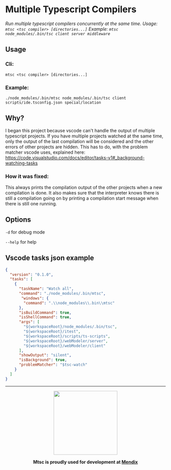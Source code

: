 # Multiple Typescript Compilers
_Run multiple typescript compilers concurrently at the same time. Usage: `mtsc <tsc compiler> [directories...]` Example: `mtsc node_modules/.bin/tsc client server middleware`_

## Usage
### Cli:
`mtsc <tsc compiler> [directories...]`

### Example:
`./node_modules/.bin/mtsc node_modules/.bin/tsc client scripts/ide.tsconfig.json special/location`

## Why?
I began this project because vscode can't handle the output of multiple typescript projects. If you have multiple projects watched at the same time, only the output of the last compilation will be considered and the other errors of other projects are hidden. This has to do, with the problem matcher vscode uses, explained here: https://code.visualstudio.com/docs/editor/tasks-v1#_background-watching-tasks

### How it was fixed:
This always prints the compilation output of the other projects when a new compilation is done. It also makes sure that the interpreter knows there is still a compilation going on by printing a compilation start message when there is still one running.

## Options
`-d` for debug mode

`--help` for help

## Vscode tasks json example
```json
{
  "version": "0.1.0",
  "tasks": [
    {
      "taskName": "Watch all",
      "command": "./node_modules/.bin/mtsc",
       "windows": {
        "command": ".\\node_modules\\.bin\\mtsc"
      },
      "isBuildCommand": true,
      "isShellCommand": true,
      "args": [
        "${workspaceRoot}/node_modules/.bin/tsc",
        "${workspaceRoot}/itest",
        "${workspaceRoot}/scripts/ts-scripts",
        "${workspaceRoot}/webModeler/server",
        "${workspaceRoot}/webModeler/client"
      ],
      "showOutput": "silent",
      "isBackground": true,
      "problemMatcher": "$tsc-watch"
    }
  ]
}
```

---



<center>
<img src="https://www.mendix.com/styleguide/img/logo-mendix.png" align="center" width="200"/>

__Mtsc is proudly used for development at [Mendix](https://www.mendix.com)__
</center>
